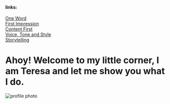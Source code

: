 #### links:

[One Word](/one-word/01-one-word.md)\
[First Impression](/first-impression/02-first-impression.md)\
[Content First](/content-first/03-content-first.md)\
[Voice, Tone and Style](/tone-voice-style/04-Voice-Tone-Style.md)\
[Storytelling](storytelling/05-storytelling.md)

# Ahoy! Welcome to my little corner, I am Teresa and let me show you what I do.

![profile photo](/English-for-Designer/tereza_28.5.JPG)
